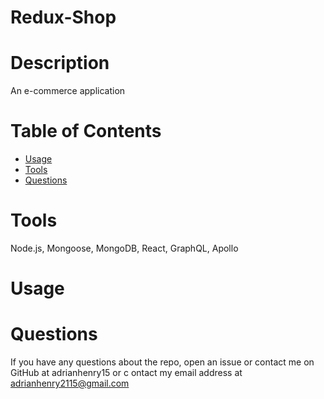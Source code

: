 # Redux-Shop
# Description
An e-commerce application
 # Table of Contents
* [Usage](#usage)
* [Tools](#tools)
* [Questions](#questions)

# Tools 

Node.js, Mongoose, MongoDB, React, GraphQL, Apollo

# Usage

# Questions
If you have any questions about the repo, open an issue or contact me on GitHub at adrianhenry15 or c
ontact my email address at adrianhenry2115@gmail.com
